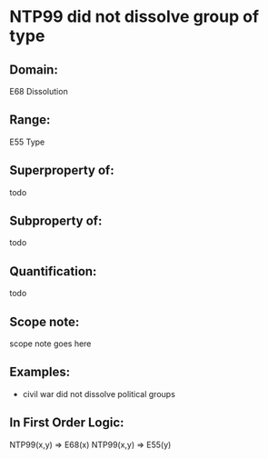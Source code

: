 # NTP99 did not dissolve group of type

## Domain: 

E68 Dissolution

## Range: 

E55 Type

## Superproperty of: 

todo

## Subproperty of: 

todo

## Quantification: 

todo

## Scope note: 

scope note goes here

## Examples: 

* civil war did not dissolve political groups

## In First Order Logic: 

NTP99(x,y) ⇒ E68(x)
NTP99(x,y) ⇒ E55(y)

